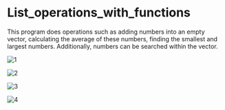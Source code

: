 # List_operations_with_functions
This program does operations such as adding numbers into an empty vector, calculating the average of these numbers, finding the smallest and largest numbers. Additionally, numbers can be searched within the vector.


![1](https://github.com/ozgeerkskn/List_operations_with_functions/assets/105421946/cad96c28-bd9e-4270-9816-5bd3d54e444e)

![2](https://github.com/ozgeerkskn/List_operations_with_functions/assets/105421946/c97effc5-abfa-403a-bd05-7f037a04dbff)

![3](https://github.com/ozgeerkskn/List_operations_with_functions/assets/105421946/07bcc38b-76cb-4a3a-9973-df76fb2caf42)

![4](https://github.com/ozgeerkskn/List_operations_with_functions/assets/105421946/330b2f97-b9b7-4a62-864b-3f5adb0b2dd5)
